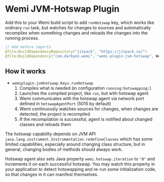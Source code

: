 # Wemi JVM-Hotswap Plugin

Add this to your Wemi build script to add `runHotswap` key, which works like ordinary `run` task,
but watches for changes to sources and automatically recompiles when something changes and reloads the changes
into the running process.

```kotlin
// Add before imports
@file:BuildDependencyRepository("jitpack", "https://jitpack.io/")
@file:BuildDependency("com.darkyen.wemi", "wemi-plugin-jvm-hotswap", WemiVersion)
```

## How it works
- `wemiplugin.jvmhotswap.Keys.runHotswap`
	1. Compiles what is needed (in configuration `running:hotswapping:`)
	2. Launches the compiled project, like `run`, but with hotswap agent
	3. Wemi communicates with the hotswap agent via network port defined in `hotswapAgentPort` (5015 by default)
	4. Wemi continuously watches sources for changes, when changes are detected, the project is recompiled
	5. If the recompilation is successful, agent is notified about changed classes and reloads them

The hotswap capability depends on JVM API `java.lang.instrument.Instrumentation.redefineClasses` which has some limited
capabilities, especially around changing class structure, but in general, changing bodies of methods should always work.

Hotswap agent also sets Java property `wemi.hotswap.iteration` to `"0"` and increments it on each successful hotswap.
You may watch this property in your application to detect hotswapping and re-run some initialization code,
so that changes in it can manifest themselves.
